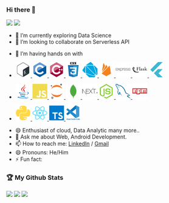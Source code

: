
<!--
**Gaurav68-bit/Gaurav68-bit** is a ✨ _special_ ✨ repository because its `README.md` (this file) appears on your GitHub profile.

Here are some ideas to get you started:

- 🔭 I’m currently working on ...
- 🌱 I’m currently learning ...
- 👯 I’m looking to collaborate on ...
- 🤔 I’m looking for help with ...
- 💬 Ask me about ...
- 📫 How to reach me: ...
- 😄 Pronouns: ...
- ⚡ Fun fact: ...
-->
### Hi there 👋
<img src="https://visitor-badge.laobi.icu/badge?page_id=Gaurav68-bit.Gaurav68-bit">  <img src="https://img.shields.io/github/followers/Gaurav68-bit?label=Follow&style=social)](https://github.com/Gaurav68-bit">

- 🔭 I’m currently exploring Data Science 
- 👯 I’m looking to collaborate on Serverless API
<!-- - 🤔 I’m looking for help with tensorflow project 😭  -->
- 🌱 I’m having hands on with 
- <p align="left"> <a href="/" target="_blank"> <img src="https://github.com/devicons/devicon/blob/master/icons/bash/bash-original.svg" alt="bootstrap" width="40" height="40"/> </a> <a href="/" target="_blank"> <img src="https://raw.githubusercontent.com/devicons/devicon/master/icons/c/c-original.svg" alt="c" width="40" height="40"/> </a> <a href="/" target="_blank"> <img src="https://raw.githubusercontent.com/devicons/devicon/master/icons/cplusplus/cplusplus-original.svg" alt="cplusplus" width="40" height="40"/> </a> <a href="/" target="_blank"> <img src="https://raw.githubusercontent.com/devicons/devicon/master/icons/css3/css3-original-wordmark.svg" alt="css3" width="40" height="40"/> </a> <a href="/" target="_blank"> <img src="https://github.com/devicons/devicon/blob/master/icons/dart/dart-plain.svg" alt="flask" width="40" height="40"/> </a> <a href="/" target="_blank"> <img src="https://github.com/devicons/devicon/blob/master/icons/firebase/firebase-plain.svg" alt="git" width="40" height="40"/> </a> <a href="/" target="_blank"> <img src="https://github.com/devicons/devicon/blob/master/icons/express/express-original-wordmark.svg" alt="html5" width="40" height="40"/> </a> <a href="/" target="_blank"> <img src="https://github.com/devicons/devicon/blob/master/icons/flask/flask-original-wordmark.svg" alt="javascript" width="40" height="40"/> </a> <a href="/" target="_blank"> <img src="https://github.com/devicons/devicon/blob/master/icons/flutter/flutter-plain.svg" alt="python" width="40" height="40"/> </a> </p> 
- <p align="left"> <a href="/" target="_blank"> <img src="https://github.com/devicons/devicon/blob/master/icons/java/java-original.svg" alt="bootstrap" width="40" height="40"/> </a> <a href="/" target="_blank"> <img src="https://github.com/devicons/devicon/blob/master/icons/javascript/javascript-plain.svg" alt="c" width="40" height="40"/> </a> <a href="/" target="_blank"> <img src="https://github.com/devicons/devicon/blob/master/icons/jupyter/jupyter-original.svg" alt="cplusplus" width="40" height="40"/> </a> <a href="/" target="_blank"> <img src="https://github.com/devicons/devicon/blob/master/icons/mongodb/mongodb-plain.svg" alt="css3" width="40" height="40"/> </a> <a href="/" target="_blank"> <img src="https://github.com/devicons/devicon/blob/master/icons/nextjs/nextjs-original-wordmark.svg" alt="flask" width="40" height="40"/> </a> <a href="https://git-scm.com/" target="_blank"> <img src="https://github.com/devicons/devicon/blob/master/icons/nodejs/nodejs-plain.svg" alt="git" width="40" height="40"/> </a> <a href="/" target="_blank"> <img src="https://github.com/devicons/devicon/blob/master/icons/mysql/mysql-plain.svg" alt="javascript" width="40" height="40"/> </a> <a href="/" target="_blank"> <img src="https://github.com/devicons/devicon/blob/master/icons/npm/npm-original-wordmark.svg" alt="python" width="40" height="40"/> </a> </p>  
-  <p align="left"> <a href="/" target="_blank"> <img src="https://github.com/devicons/devicon/blob/master/icons/python/python-plain.svg" alt="bootstrap" width="40" height="40"/> </a> <a href="/" target="_blank"> <img src="https://github.com/devicons/devicon/blob/master/icons/react/react-original.svg" alt="c" width="40" height="40"/> </a> <a href="/" target="_blank"> <img src="https://github.com/devicons/devicon/blob/master/icons/typescript/typescript-plain.svg" alt="cplusplus" width="40" height="40"/> </a> <a href="/" target="_blank"> <img src="https://github.com/devicons/devicon/blob/master/icons/vscode/vscode-original-wordmark.svg" alt="css3" width="40" height="40"/> </a> </p>      
- 😄 Enthusiast of cloud, Data Analytic many more..           
- 💬 Ask me about Web, Android Development.
- 📫 How to reach me: [LinkedIn](https://www.linkedin.com/in/gaurav--sarma/) / [Gmail](mailto:gauravsarma68@gmail.com)
- 😄 Pronouns: He/Him
- ⚡ Fun fact: 

<!--### :stars: Portfolio ➡ [Click here!](https://satishchauhan.vercel.app/)  -->

### :trophy: My Github Stats

<img align="center" src="https://github-readme-stats.vercel.app/api/top-langs/?username=Gaurav68-bit&theme=tokyonight&hide=dart">
<img align="center" src="https://github-readme-stats.vercel.app/api?username=Gaurav68-bit&&show_icons=true&theme=tokyonight">
<img align="center" src="https://github-readme-streak-stats.herokuapp.com?user=Gaurav68-bit&show_icons=true&theme=tokyonight&fire=DD2727">
